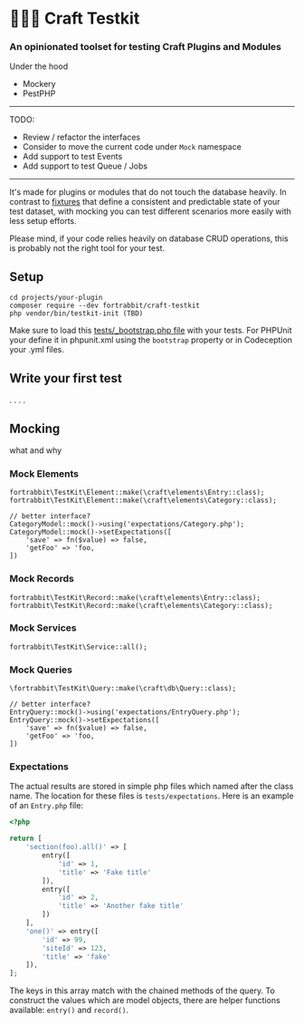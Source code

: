 # 🦠🧑‍🔬 Craft Testkit 

### An opinionated toolset for testing Craft Plugins and Modules

Under the hood 

* Mockery
* PestPHP

---

TODO: 
* Review / refactor the interfaces
* Consider to move the current code under `Mock` namespace
* Add support to test Events
* Add support to test Queue / Jobs



---

It's made for plugins or modules that do not touch the database heavily. In contrast to [fixtures](https://craftcms.com/docs/4.x/testing/testing-craft/fixtures.html) that define a consistent and predictable state of your test dataset, with mocking you can test different scenarios more easily with less setup efforts.

Please mind, if your code relies heavily on database CRUD operations, this is probably not the right tool for your test.

## Setup 

```
cd projects/your-plugin
composer require --dev fortrabbit/craft-testkit
php vendor/bin/testkit-init (TBD)
```

Make sure to load this [tests/_bootstrap.php file](_bootstrap.example.php) with your tests. For PHPUnit your define it in phpunit.xml using the `bootstrap` property or in Codeception your .yml files.


## Write your first test

.
.
.
.



## Mocking

what and why

### Mock Elements

```
fortrabbit\TestKit\Element::make(\craft\elements\Entry::class);
fortrabbit\TestKit\Element::make(\craft\elements\Category::class);

// better interface?
CategoryModel::mock()->using('expectations/Category.php');
CategoryModel::mock()->setExpectations([
    'save' => fn($value) => false,
    'getFoo' => 'foo,  
])

```

### Mock Records

```
fortrabbit\TestKit\Record::make(\craft\elements\Entry::class);
fortrabbit\TestKit\Record::make(\craft\elements\Category::class);
```

### Mock Services  

```
fortrabbit\TestKit\Service::all();
```


### Mock Queries  

```
\fortrabbit\TestKit\Query::make(\craft\db\Query::class);

// better interface?
EntryQuery::mock()->using('expectations/EntryQuery.php');
EntryQuery::mock()->setExpectations([
    'save' => fn($value) => false,
    'getFoo' => 'foo,  
])

```

### Expectations

The actual results are stored in simple php files which named after the class name.
The location for these files is `tests/expectations`. Here is an example of an `Entry.php` file:

```php
<?php

return [
    'section(foo).all()' => [
        entry([
            'id' => 1,
            'title' => 'Fake title'
        ]),
        entry([
            'id' => 2,
            'title' => 'Another fake title'
        ])
    ],
    'one()' => entry([
        'id' => 99,
        'siteId' => 123,
        'title' => 'fake'
    ]),
];
```

The keys in this array match with the chained methods of the query. To construct the values which are model objects, there are helper functions available:
`entry()` and `record()`.
